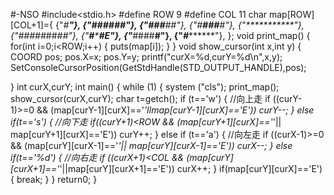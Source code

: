 #-NSO
#include<stdio.h>
#define ROW 9
#define COL 11
char map[ROW][COL+1]={
	{"*#*********"},
	{"***###*###*"},
	{"###**#****#"},
	{"*#**###**#*"},
	{"***********"},
	{"#####*##*##"},
	{"**#*****#*E"},
	{"***#*###**#"},
	{"*#*********"},
};
void print_map()
{
    for(int i=0;i<ROW;i++)
	{
		puts(map[i]);
}
}
void show_cursor(int x,int y)
{
	COORD pos;
	pos.X=x;
	pos.Y=y;
	printf("curX=%d,curY=%d\n",x,y);
    SetConsoleCursorPosition(GetStdHandle(STD_OUTPUT_HANDLE),pos);

}
int curX,curY;
int main()
{
 while (1)
 {
 system ("cls");
 print_map();
 show_cursor(curX,curY); 
 char t=getch();
 if (t=='w')
 {
//向上走
   if ((curY-1)>=0 && (map[curY-1][curX]=='*'Ilmap[curY-1][curX]=='E')) curY--; 
 }
   else if(t=='s')
   {
//向下走
 if((curY+1)<ROW && (map[curY+1][curX]=='*'|| map[curY+1][curX]=='E')) curY++;
 }
 else if (t=='a')
 {
//向左走
 if ((curX-1)>=0 && (map[curY][curX-1]=='*'|| map[curY][curX-1]=='E')) curX--; 
 }
 else if(t=='%d')
 {
//向右走
 if ((curX+1)<COL && (map[curY][curX+1]=='*'||map[curY][curX+1]=='E')) curX++;
 }
 if(map[curY][curX]=='E')
 {
 break;
 }
 }
 return0;
}
